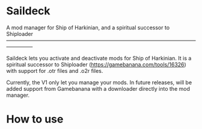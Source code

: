 # Saildeck
A mod manager for Ship of Harkinian, and a spiritual successor to Shiploader
—————————————————————————————————————————

Saildeck lets you activate and deactivate mods for Ship of Harkinian.
It is a spiritual successor to Shiploader (https://gamebanana.com/tools/16326) with support for .otr files and .o2r files.

Currently, the V1 only let you manage your mods. In future releases, will be added support from Gamebanana with a downloader directly into the mod manager.

# How to use

